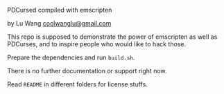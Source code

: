 PDCursed compiled with emscripten

by Lu Wang <coolwanglu@gmail.com>

This repo is supposed to demonstrate the power of emscripten as well as PDCurses,
and to inspire people who would like to hack those.

Prepare the dependencies and run `build.sh`.

There is no further documentation or support right now.

Read `README` in different folders for license stuffs.
